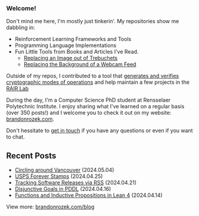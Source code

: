 <!-- Automatically generated - do not edit directly -->
### Welcome!

Don't mind me here, I'm mostly just tinkerin'.
My repositories show me dabbling in: 
- Reinforcement Learning Frameworks and Tools
- Programming Language Implementations
- Fun Little Tools from Books and Articles I've Read.
  - [Replacing an Image out of Trebuchets](https://github.com/Brandon-Rozek/treimage)
  - [Replacing the Background of a Webcam Feed](https://github.com/Brandon-Rozek/bodypix-background)
  
Outside of my repos, I contributed to a tool that [generates and verifies cryptographic modes of operations](https://github.com/cryptosolvers/CryptoSolve)
and help maintain a few projects in the [RAIR Lab](https://github.com/RAIRLab) 

During the day, I'm a Computer Science PhD student at Rensselaer Polytechnic Institute.
I enjoy sharing what I've learned on a regular basis (over 350 posts!)
and I welcome you to check it out on my website: [brandonrozek.com](https://brandonrozek.com).

Don't hessitate to [get in touch](https://brandonrozek.com/contact/)
if you have any questions or even if you want to chat. 

## Recent Posts

- [Circling around Vancouver](https://brandonrozek.com/blog/circling-around-vancouver/) (2024.05.04)
- [USPS Forever Stamps](https://brandonrozek.com/blog/usps-forever-stamps/) (2024.04.25)
- [Tracking Software Releases via RSS](https://brandonrozek.com/blog/tracking-software-releases-rss/) (2024.04.21)
- [Disjunctive Goals in PDDL](https://brandonrozek.com/blog/disjunctive-goals-pddl/) (2024.04.16)
- [Functions and Inductive Propositions in Lean 4](https://brandonrozek.com/blog/functions-inductive-propositions-lean4/) (2024.04.14)

View more: [brandonrozek.com/blog](https://brandonrozek.com/blog)
